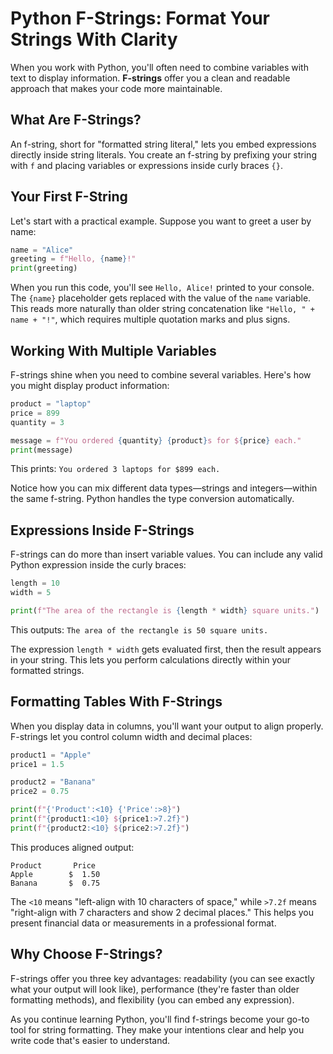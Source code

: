# Python F-Strings: Format Your Strings With Clarity

When you work with Python, you'll often need to combine variables with text to display information. **F-strings** offer you a clean and readable approach that makes your code more maintainable.

## What Are F-Strings?

An f-string, short for "formatted string literal," lets you embed expressions directly inside string literals. You create an f-string by prefixing your string with `f` and placing variables or expressions inside curly braces `{}`.

## Your First F-String

Let's start with a practical example. Suppose you want to greet a user by name:

```python
name = "Alice"
greeting = f"Hello, {name}!"
print(greeting)
```

When you run this code, you'll see `Hello, Alice!` printed to your console. The `{name}` placeholder gets replaced with the value of the `name` variable. This reads more naturally than older string concatenation like `"Hello, " + name + "!"`, which requires multiple quotation marks and plus signs.

## Working With Multiple Variables

F-strings shine when you need to combine several variables. Here's how you might display product information:

```python
product = "laptop"
price = 899
quantity = 3

message = f"You ordered {quantity} {product}s for ${price} each."
print(message)
```

This prints: `You ordered 3 laptops for $899 each.`

Notice how you can mix different data types—strings and integers—within the same f-string. Python handles the type conversion automatically.

## Expressions Inside F-Strings

F-strings can do more than insert variable values. You can include any valid Python expression inside the curly braces:

```python
length = 10
width = 5

print(f"The area of the rectangle is {length * width} square units.")
```

This outputs: `The area of the rectangle is 50 square units.`

The expression `length * width` gets evaluated first, then the result appears in your string. This lets you perform calculations directly within your formatted strings.

## Formatting Tables With F-Strings

When you display data in columns, you'll want your output to align properly. F-strings let you control column width and decimal places:

```python
product1 = "Apple"
price1 = 1.5

product2 = "Banana"
price2 = 0.75

print(f"{'Product':<10} {'Price':>8}")
print(f"{product1:<10} ${price1:>7.2f}")
print(f"{product2:<10} ${price2:>7.2f}")
```

This produces aligned output:

```
Product       Price
Apple        $  1.50
Banana       $  0.75
```

The `<10` means "left-align with 10 characters of space," while `>7.2f` means "right-align with 7 characters and show 2 decimal places." This helps you present financial data or measurements in a professional format.

## Why Choose F-Strings?

F-strings offer you three key advantages: readability (you can see exactly what your output will look like), performance (they're faster than older formatting methods), and flexibility (you can embed any expression).

As you continue learning Python, you'll find f-strings become your go-to tool for string formatting. They make your intentions clear and help you write code that's easier to understand.
